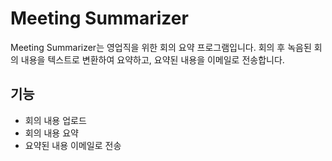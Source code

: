 # Meeting Summarizer

Meeting Summarizer는 영업직을 위한 회의 요약 프로그램입니다. 회의 후 녹음된 회의 내용을 텍스트로 변환하여 요약하고, 요약된 내용을 이메일로 전송합니다.

## 기능

- 회의 내용 업로드
- 회의 내용 요약
- 요약된 내용 이메일로 전송